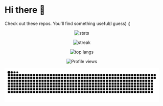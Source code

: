 # Hi there 👋
Check out these repos. You'll find something useful(I guess) :)
<p align="center">
  <img src="https://github-readme-stats.vercel.app/api?username=Symbian-Bro&show_icons=true&theme=radical" alt="stats"/>
</p>

<p align="center">
  <img src="<img src="https://github-readme-streak-stats-eight.vercel.app/?user=Symbian-Bro&theme=radical" alt="streak"/>
</p>

<p align="center">
  <img src="https://github-readme-stats.vercel.app/api/top-langs/?username=Symbian-Bro&layout=compact&theme=radical" alt="top langs"/>
</p>

<p align="center">
  <img src="https://komarev.com/ghpvc/?username=Symbian-Bro&color=blue" alt="Profile views"/>
</p>

![Snake animation](https://github.com/Symbian-Bro/snk/blob/output/github-contribution-grid-snake.svg)
